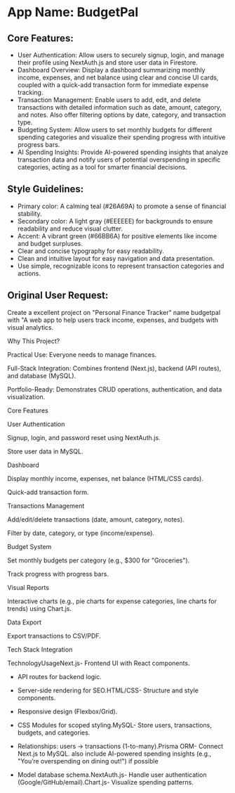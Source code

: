 # **App Name**: BudgetPal

## Core Features:

- User Authentication: Allow users to securely signup, login, and manage their profile using NextAuth.js and store user data in Firestore.
- Dashboard Overview: Display a dashboard summarizing monthly income, expenses, and net balance using clear and concise UI cards, coupled with a quick-add transaction form for immediate expense tracking.
- Transaction Management: Enable users to add, edit, and delete transactions with detailed information such as date, amount, category, and notes. Also offer filtering options by date, category, and transaction type.
- Budgeting System: Allow users to set monthly budgets for different spending categories and visualize their spending progress with intuitive progress bars.
- AI Spending Insights: Provide AI-powered spending insights that analyze transaction data and notify users of potential overspending in specific categories, acting as a tool for smarter financial decisions.

## Style Guidelines:

- Primary color: A calming teal (#26A69A) to promote a sense of financial stability.
- Secondary color: A light gray (#EEEEEE) for backgrounds to ensure readability and reduce visual clutter.
- Accent: A vibrant green (#66BB6A) for positive elements like income and budget surpluses.
- Clear and concise typography for easy readability.
- Clean and intuitive layout for easy navigation and data presentation.
- Use simple, recognizable icons to represent transaction categories and actions.

## Original User Request:
Create a excellent project on "Personal Finance Tracker" name budgetpal with "A web app to help users track income, expenses, and budgets with visual analytics.

Why This Project?

Practical Use: Everyone needs to manage finances.

Full-Stack Integration: Combines frontend (Next.js), backend (API routes), and database (MySQL).

Portfolio-Ready: Demonstrates CRUD operations, authentication, and data visualization.

Core Features

User Authentication

Signup, login, and password reset using NextAuth.js.

Store user data in MySQL.

Dashboard

Display monthly income, expenses, net balance (HTML/CSS cards).

Quick-add transaction form.

Transactions Management

Add/edit/delete transactions (date, amount, category, notes).

Filter by date, category, or type (income/expense).

Budget System

Set monthly budgets per category (e.g., $300 for "Groceries").

Track progress with progress bars.

Visual Reports

Interactive charts (e.g., pie charts for expense categories, line charts for trends) using Chart.js.

Data Export

Export transactions to CSV/PDF.

Tech Stack Integration

TechnologyUsageNext.js- Frontend UI with React components.

- API routes for backend logic.

- Server-side rendering for SEO.HTML/CSS- Structure and style components.

- Responsive design (Flexbox/Grid).

- CSS Modules for scoped styling.MySQL- Store users, transactions, budgets, and categories.

- Relationships:	users → transactions (1-to-many).Prisma ORM- Connect Next.js to MySQL.
also include AI-powered spending insights (e.g., "You’re overspending on dining out!") if possible
- Model database schema.NextAuth.js- Handle user authentication (Google/GitHub/email).Chart.js- Visualize spending patterns.
  